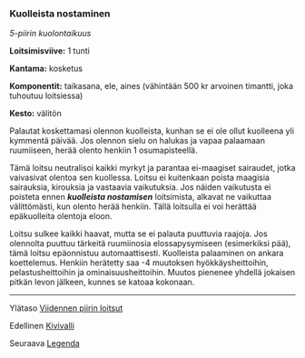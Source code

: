### Kuolleista nostaminen

*5-piirin kuolontaikuus*

**Loitsimisviive:** 1 tunti

**Kantama:** kosketus

**Komponentit:** taikasana, ele, aines (vähintään 500 kr arvoinen timantti, joka tuhoutuu loitsiessa)

**Kesto:** välitön

Palautat koskettamasi olennon kuolleista, kunhan se ei ole ollut kuolleena yli kymmentä päivää. Jos olennon sielu on halukas ja vapaa palaamaan ruumiiseen, herää olento henkiin 1 osumapisteellä.

Tämä loitsu neutralisoi kaikki myrkyt ja parantaa ei-maagiset sairaudet, jotka vaivasivat olentoa sen kuollessa. Loitsu ei kuitenkaan poista maagisia sairauksia, kirouksia ja vastaavia vaikutuksia. Jos näiden vaikutusta ei poisteta ennen ***kuolleista nostamisen*** loitsimista, alkavat ne vaikuttaa välittömästi, kun olento herää henkiin. Tällä loitsulla ei voi herättää epäkuolleita olentoja eloon.

Loitsu sulkee kaikki haavat, mutta se ei palauta puuttuvia raajoja. Jos olennolta puuttuu tärkeitä ruumiinosia elossapysymiseen (esimerkiksi pää), tämä loitsu epäonnistuu automaattisesti. Kuolleista palaaminen on ankara koettelemus. Henkiin herätetty saa -4 muutoksen hyökkäysheittoihin, pelastusheittoihin ja ominaisuusheittoihin. Muutos pienenee yhdellä jokaisen pitkän levon jälkeen, kunnes se katoaa kokonaan.

---

Ylätaso [Viidennen piirin loitsut](5_piirin_loitsut.md)

Edellinen [Kivivalli](Kivivalli.md)

Seuraava [Legenda](Legenda.md)

